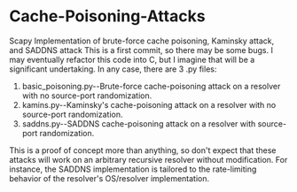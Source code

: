 # Cache-Poisoning-Attacks
Scapy Implementation of brute-force cache poisoning, Kaminsky attack, and SADDNS attack
This is a first commit, so there may be some bugs. I may eventually refactor this code into C, but I imagine that will be a significant undertaking. In any case, there are 3 .py files:

1. basic_poisoning.py--Brute-force cache-poisoning attack on a resolver with no source-port randomization. 
2. kamins.py--Kaminsky's cache-poisoning attack on a resolver with no source-port randomization. 
3. saddns.py--SADDNS cache-poisoning attack on a resolver with source-port randomization. 

This is a proof of concept more than anything, so don't expect that these attacks will work on an arbitrary recursive resolver without modification. For instance, the SADDNS implementation is tailored to the rate-limiting behavior of the resolver's OS/resolver implementation.
